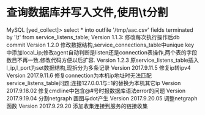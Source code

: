 # 查询数据库并写入文件,使用\t分割
MySQL [yed_collect]> select * into outfile '/tmp/aac.csv' fields terminated by '\t' from service_listens_table;
Version 1.1.3:
	修改每次执行操作后db commit
Version 1.2.0
	修改数据结构,service_connections_table中unique key中添加local_ip;修改agent自动判断是listen还是connection表操作,两个表的字段数目不再一致.修改代码方便以后扩容.
Version 1.2.3
	原service_listens_table插入l_ip,l_port为set数据结构,现拆分为多条记录
Version 2017.9.11.5
	修复ip转ipv4
Version 2017.9.11.6
	修复connection为本机ip地址时无法匹配service_listens_table问题;连接127.0.0.1与::1的替换为本机其它ip
Version 2017.9.18.02
	修复cmdline中包含@#号时报数据库语法error的问题
Version 2017.9.19.04
	分割netgraph 画图与dot产生
Version 2017.9.20.05
	调整netgraph函数
Version 2017.9.29.20
	添加收集连接到服务的链接收集
